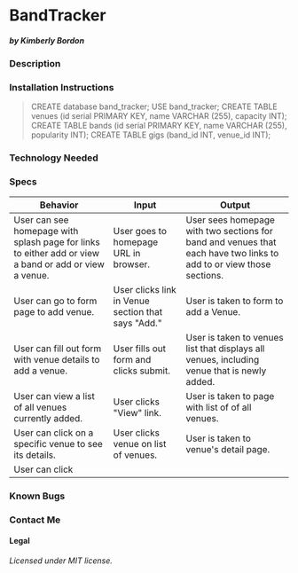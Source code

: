 # BandTracker
##### by Kimberly Bordon

### Description

### Installation Instructions
> CREATE database band_tracker;
> USE band_tracker;
> CREATE TABLE venues (id serial PRIMARY KEY, name VARCHAR (255), capacity INT);
> CREATE TABLE bands (id serial PRIMARY KEY, name VARCHAR (255), popularity INT);
> CREATE TABLE gigs (band_id INT, venue_id INT);

### Technology Needed

### Specs
|Behavior|Input|Output|
|-|-|-|
|User can see homepage with splash page for links to either add or view a band or add or view a venue.| User goes to homepage URL in browser.| User sees homepage with two sections for band and venues that each have two links to add to or view those sections. |
| User can go to form page to add venue. | User clicks link in Venue section that says "Add." | User is taken to form to add a Venue. |
| User can fill out form with venue details to add a venue. | User fills out form and clicks submit. | User is taken to venues list that displays all venues, including venue that is newly added. |
| User can view a list of all venues currently added. | User clicks "View" link. | User is taken to page with list of of all venues. |
| User can click on a specific venue to see its details. | User clicks venue on list of venues. | User is taken to venue's detail page. |
| User can click  

### Known Bugs

### Contact Me

#### Legal

_Licensed under MIT license._
